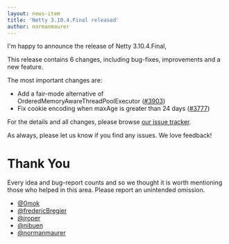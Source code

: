 ```yaml
---
layout: news-item
title: 'Netty 3.10.4.Final released'
author: normanmaurer
---
```


I'm happy to announce the release of Netty 3.10.4.Final,

This release contains 6 changes, including bug-fixes, improvements and a new feature.

The most important changes are:

* Add a fair-mode alternative of OrderedMemoryAwareThreadPoolExecutor ([#3903](https://github.com/netty/netty/pull/3903))
* Fix cookie encoding when maxAge is greater than 24 days  ([#3777](https://github.com/netty/netty/pull/3777))

For the details and all changes, please browse [our issue tracker](https://github.com/netty/netty/issues?q=milestone%3A3.10.4.Final).

As always, please let us know if you find any issues. We love feedback!

# Thank You

Every idea and bug-report counts and so we thought it is worth mentioning those who helped in this area. Please report an unintended omission.

* [@0mok](https://github.com/0mok)
* [@fredericBregier](https://github.com/fredericBregier)
* [@jroper](https://github.com/jroper)
* [@nibuen](https://github.com/nibuen)
* [@normanmaurer](https://github.com/normanmaurer)
